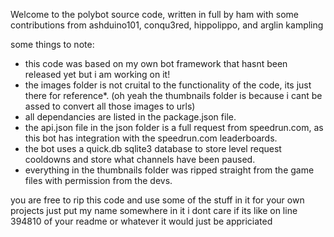 Welcome to the polybot source code, written in full by ham with some contributions from ashduino101, conqu3red, hippolippo, and arglin kampling

some things to note:

- this code was based on my own bot framework that hasnt been released yet but i am working on it!
- the images folder is not cruital to the functionality of the code, its just there for reference*. (oh yeah the thumbnails folder is because i cant be assed to convert all those images to urls)
- all dependancies are listed in the package.json file.
- the api.json file in the json folder is a full request from speedrun.com, as this bot has integration with the speedrun.com leaderboards.
- the bot uses a quick.db sqlite3 database to store level request cooldowns and store what channels have been paused.
- everything in the thumbnails folder was ripped straight from the game files with permission from the devs.

you are free to rip this code and use some of the stuff in it for your own projects just put my name somewhere in it i dont care if its like on line 394810 of your readme or whatever it would just be appriciated